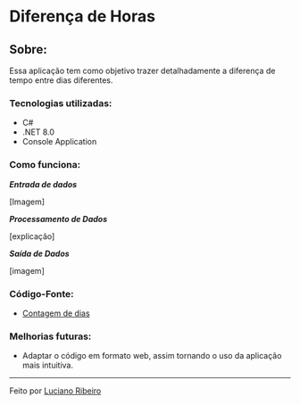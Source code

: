 # Diferença de Horas

## Sobre:

 Essa aplicação tem como objetivo trazer detalhadamente a diferença de tempo entre dias diferentes.

### Tecnologias utilizadas:

 - C#
 - .NET 8.0
 - Console Application

### Como funciona:

***Entrada de dados***

[Imagem]

***Processamento de Dados***

[explicação]

***Saída de Dados***

[imagem]


### Código-Fonte:

 - [Contagem de dias](https://github.com/LucianoR8/aplicacoes-console/blob/master/codigo-fonte/tempo/csharp/ConversorDias/contagem-dias/Program.cs)

### Melhorias futuras:

 - Adaptar o código em formato web, assim tornando o uso da aplicação mais intuitiva.

---
Feito por [Luciano Ribeiro](https://github.com/LucianoR8)
